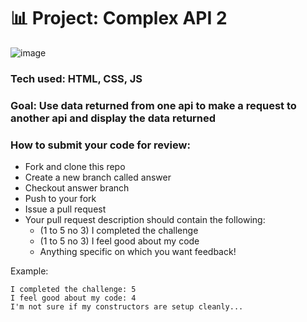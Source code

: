 # 📊 Project: Complex API 2

![image](https://user-images.githubusercontent.com/112201564/196260617-bae48a57-1506-4cd6-b58d-9976a7528ff0.png)
### Tech used: HTML, CSS, JS
### Goal: Use data returned from one api to make a request to another api and display the data returned

### How to submit your code for review:

- Fork and clone this repo
- Create a new branch called answer
- Checkout answer branch
- Push to your fork
- Issue a pull request
- Your pull request description should contain the following:
  - (1 to 5 no 3) I completed the challenge
  - (1 to 5 no 3) I feel good about my code
  - Anything specific on which you want feedback!

Example:
```
I completed the challenge: 5
I feel good about my code: 4
I'm not sure if my constructors are setup cleanly...
```
